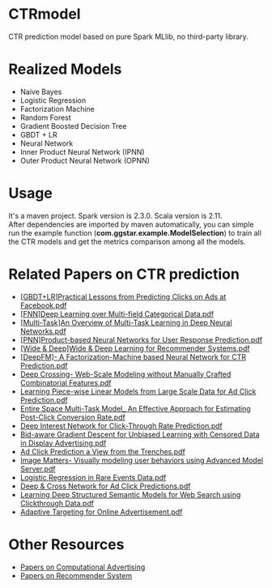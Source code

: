 # CTRmodel
CTR prediction model based on pure Spark MLlib, no third-party library.

# Realized Models
* Naive Bayes
* Logistic Regression
* Factorization Machine
* Random Forest
* Gradient Boosted Decision Tree
* GBDT + LR
* Neural Network
* Inner Product Neural Network (IPNN)
* Outer Product Neural Network (OPNN)

# Usage
It's a maven project. Spark version is 2.3.0. Scala version is 2.11. <br />
After dependencies are imported by maven automatically, you can simple run the example function (**com.ggstar.example.ModelSelection**) to train all the CTR models and get the metrics comparison among all the models.

# Related Papers on CTR prediction
* [[GBDT+LR]Practical Lessons from Predicting Clicks on Ads at Facebook.pdf](https://github.com/wzhe06/Ad-papers/blob/master/CTR%20Prediction/%5BGBDT%2BLR%5DPractical%20Lessons%20from%20Predicting%20Clicks%20on%20Ads%20at%20Facebook.pdf) <br />
* [[FNN]Deep Learning over Multi-field Categorical Data.pdf](https://github.com/wzhe06/Ad-papers/blob/master/CTR%20Prediction/%5BFNN%5DDeep%20Learning%20over%20Multi-field%20Categorical%20Data.pdf) <br />
* [[Multi-Task]An Overview of Multi-Task Learning in Deep Neural Networks.pdf](https://github.com/wzhe06/Ad-papers/blob/master/CTR%20Prediction/%5BMulti-Task%5DAn%20Overview%20of%20Multi-Task%20Learning%20in%20Deep%20Neural%20Networks.pdf) <br />
* [[PNN]Product-based Neural Networks for User Response Prediction.pdf](https://github.com/wzhe06/Ad-papers/blob/master/CTR%20Prediction/%5BPNN%5DProduct-based%20Neural%20Networks%20for%20User%20Response%20Prediction.pdf) <br />
* [[Wide & Deep]Wide & Deep Learning for Recommender Systems.pdf](https://github.com/wzhe06/Ad-papers/blob/master/CTR%20Prediction/%5BWide%20%26%20Deep%5DWide%20%26%20Deep%20Learning%20for%20Recommender%20Systems.pdf) <br />
* [[DeepFM]- A Factorization-Machine based Neural Network for CTR Prediction.pdf](https://github.com/wzhe06/Ad-papers/blob/master/CTR%20Prediction/%5BDeepFM%5D-%20A%20Factorization-Machine%20based%20Neural%20Network%20for%20CTR%20Prediction.pdf) <br />
* [Deep Crossing- Web-Scale Modeling without Manually Crafted Combinatorial Features.pdf](https://github.com/wzhe06/Ad-papers/blob/master/CTR%20Prediction/Deep%20Crossing-%20Web-Scale%20Modeling%20without%20Manually%20Crafted%20Combinatorial%20Features.pdf) <br />
* [Learning Piece-wise Linear Models from Large Scale Data for Ad Click Prediction.pdf](https://github.com/wzhe06/Ad-papers/blob/master/CTR%20Prediction/Learning%20Piece-wise%20Linear%20Models%20from%20Large%20Scale%20Data%20for%20Ad%20Click%20Prediction.pdf) <br />
* [Entire Space Multi-Task Model_ An Effective Approach for Estimating Post-Click Conversion Rate.pdf](https://github.com/wzhe06/Ad-papers/blob/master/CTR%20Prediction/Entire%20Space%20Multi-Task%20Model_%20An%20Effective%20Approach%20for%20Estimating%20Post-Click%20Conversion%20Rate.pdf) <br />
* [Deep Interest Network for Click-Through Rate Prediction.pdf](https://github.com/wzhe06/Ad-papers/blob/master/CTR%20Prediction/Deep%20Interest%20Network%20for%20Click-Through%20Rate%20Prediction.pdf) <br />
* [Bid-aware Gradient Descent for Unbiased Learning with Censored Data in Display Advertising.pdf](https://github.com/wzhe06/Ad-papers/blob/master/CTR%20Prediction/Bid-aware%20Gradient%20Descent%20for%20Unbiased%20Learning%20with%20Censored%20Data%20in%20Display%20Advertising.pdf) <br />
* [Ad Click Prediction a View from the Trenches.pdf](https://github.com/wzhe06/Ad-papers/blob/master/CTR%20Prediction/Ad%20Click%20Prediction%20a%20View%20from%20the%20Trenches.pdf) <br />
* [Image Matters- Visually modeling user behaviors using Advanced Model Server.pdf](https://github.com/wzhe06/Ad-papers/blob/master/CTR%20Prediction/Image%20Matters-%20Visually%20modeling%20user%20behaviors%20using%20Advanced%20Model%20Server.pdf) <br />
* [Logistic Regression in Rare Events Data.pdf](https://github.com/wzhe06/Ad-papers/blob/master/CTR%20Prediction/Logistic%20Regression%20in%20Rare%20Events%20Data.pdf) <br />
* [Deep & Cross Network for Ad Click Predictions.pdf](https://github.com/wzhe06/Ad-papers/blob/master/CTR%20Prediction/Deep%20%26%20Cross%20Network%20for%20Ad%20Click%20Predictions.pdf) <br />
* [Learning Deep Structured Semantic Models for Web Search using Clickthrough Data.pdf](https://github.com/wzhe06/Ad-papers/blob/master/CTR%20Prediction/Learning%20Deep%20Structured%20Semantic%20Models%20for%20Web%20Search%20using%20Clickthrough%20Data.pdf) <br />
* [Adaptive Targeting for Online Advertisement.pdf](https://github.com/wzhe06/Ad-papers/blob/master/CTR%20Prediction/Adaptive%20Targeting%20for%20Online%20Advertisement.pdf) <br />

# Other Resources
* [Papers on Computational Advertising](https://github.com/wzhe06/Ad-papers) <br />
* [Papers on Recommender System](https://github.com/wzhe06/Ad-papers) <br />


